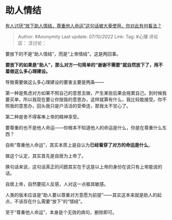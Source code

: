 # 助人情结
[有人讨厌“放下助人情结，尊重他人命运”这句话被大量使用，你对此有何看法？](https://www.zhihu.com/question/529567591/answer/2702108980)

> Author: #Anonymity
> Last update: *07/10/2022*
> Link:
> Tag: #心理
> 评论区：
> 泛讨论：

要放下的不是“助人情结”，而是“上帝情结”。这是两回事。

**要放下的如果是“助人”，那么对方一句简单的“谢谢不需要”就自然放下了，用不着做这么多心理建设。**

导致需要做这么多心理建设的要害主要是两条——

第一种是焦虑对方如果不照自己的意思去做，产生某些后果会拖累自己。到时候我要买单，所以我现在要让你按我的意思办，这样就算有什么，我比较能接受。你不照我的意思办，回头我只是户活活的受牵连，那我太不甘心了。

第二种是舍不得客串上帝的精神享受。

要尊重的也不是他人命运——你根本不知道他人的命运是什么，你是在尊重什么东西？

自称“尊重他人命运”，其实本质上是自认为**已经看穿了对方的命运是什么**。

做这个认定，其实首先是自居为上帝了。

换句话来说，这句话真正的问题其实在于这是以上帝的身份在说只有上帝能说的话。

自居上帝，自然要招人反感，人对这一点极其敏感。

人类的版本应该是“助人要以尊重对方意愿为前提”——其实这本来就是助人的起点，不该存在什么需要“放下”的“情结”。

至于“尊重他人命运”，本身是个无效的病句，删除即可。
